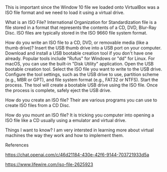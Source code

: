 This is important since the Window 10 file we loaded onto VirtualBox was a ISO file format and we need to load it using a virtual drive.

What is an ISO File?  International Organization for Standardization file is a file stored in a format that represents the contents of a CD, DVD, Blur-Ray Disc. ISO files are typically stored in the ISO 9660 file system format. 

How do you write an ISO file to a CD, DVD, or removable media (like a thumb drive)?
Insert the USB thumb drive into a USB port on your computer.
Download and install a USB bootable creation tool if you don't have one already. Popular tools include "Rufus" for Windows or "dd" for Linux. For macOS, you can use the built-in "Disk Utility" application.
Open the USB bootable creation tool.
Select the ISO file you want to write to the USB drive.
Configure the tool settings, such as the USB drive to use, partition scheme (e.g., MBR or GPT), and file system format (e.g., FAT32 or NTFS).
Start the process. The tool will create a bootable USB drive using the ISO file.
Once the process is complete, safely eject the USB drive.

How do you create an ISO file? Their are various programs you can use to create ISO files from a CD Disc.

How do you mount an ISO file? It is tricking you computer into opening a ISO file like a CD usually using a emulator and virtual drive.

Things I want to know?
I am very intersted in learning more about virtual machines the way they work and how to implement them.


References

https://chat.openai.com/c/46d21184-430e-42f6-9144-703721933d5a

https://www.lifewire.com/iso-file-2625923
